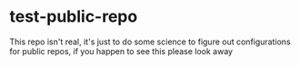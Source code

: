 # test-public-repo
This repo isn't real, it's just to do some science to figure out configurations for public repos, if you happen to see this please look away
